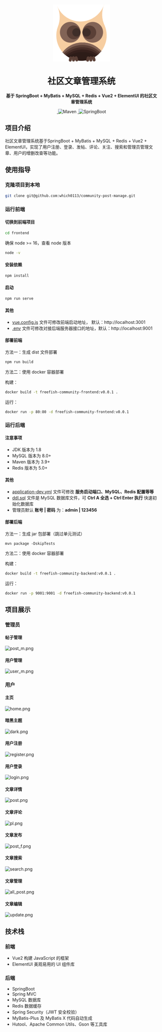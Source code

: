 <p align="center">
    <img src=doc/logo.png width=188/>
</p>
<h1 align="center">社区文章管理系统</h1>
<p align="center"><strong>基于 SpringBoot + MyBatis + MySQL + Redis + Vue2 + ElementUI 的社区文章管理系统</strong></p>
<div align="center">
<a target="_blank" href="https://github.com/which0113/api-backend">
    <img alt="" src="https://github.com/which0113/api-backend/badge/star.svg?theme=gvp"/>
</a>
    <img alt="Maven" src="https://raster.shields.io/badge/Maven-3.8.1-red.svg"/>
<a target="_blank" href="https://www.oracle.com/technetwork/java/javase/downloads/index.html">
        <img alt="" src="https://img.shields.io/badge/JDK-1.8+-green.svg"/>
</a>
    <img alt="SpringBoot" src="https://raster.shields.io/badge/SpringBoot-2.3+-green.svg"/>
</div>

## 项目介绍

社区文章管理系统基于SpringBoot + MyBatis + MySQL + Redis + Vue2 + ElementUI，实现了用户注册、登录、发帖、评论、关注、搜索和管理员管理文章、用户的增删改查等功能。

## 使用指导

### 克隆项目到本地

```bash
git clone git@github.com:which0113/community-post-manage.git
```

### 运行前端

#### 切换到前端项目

```bash
cd frontend
```

确保 node >= 16，查看 node 版本

```bash
node -v
```

#### 安装依赖

```bash
npm install
```

#### 启动

```bash
npm run serve
```

#### 其他

- [vue.config.js](frontend%2Fvue.config.js) 文件可修改前端启动地址， 默认：http://localhost:3001
- [.env](frontend%2F.env) 文件可修改对接后端服务器接口的地址，默认：http://localhost:9001

#### 部署前端

方法一：生成 dist 文件部署

```bash
npm run build
```

方法二：使用 docker 容器部署

构建：

```bash
docker build -t freefish-community-frontend:v0.0.1 .
```

运行：

```bash
docker run -p 80:80 -d freefish-community-frontend:v0.0.1
```

### 运行后端

#### 注意事项

- JDK 版本为 1.8
- MySQL 版本为 8.0+
- Maven 版本为 3.9+
- Redis 版本为 5.0+

#### 其他

- [application-dev.yml](backend%2Fsrc%2Fmain%2Fresources%2Fapplication-dev.yml) 文件可修改 **服务启动端口、MySQL、Redis 配置等等**
- [ddl.sql](backend%2Fsql%2Fddl.sql) 文件是 MySQL 数据库文件，可  **Ctrl A 全选 + Ctrl Enter 执行** 快速初始化数据库
- 管理员默认 **账号 | 密码** 为：**admin | 123456**

#### 部署后端

方法一：生成 jar 包部署（跳过单元测试）

```
mvn package -DskipTests
```

方法二：使用 docker 容器部署

构建：

```bash
docker build -t freefish-community-backend:v0.0.1 .
```

运行：

```bash
docker run -p 9001:9001 -d freefish-community-backend:v0.0.1
```

## 项目展示

### 管理员

#### 帖子管理

![post_m.png](doc%2Fpost_m.png)

#### 用户管理

![user_m.png](doc%2Fuser_m.png)

### 用户

#### 主页

![home.png](doc%2Fhome.png)

#### 暗黑主题

![dark.png](doc%2Fdark.png)

#### 用户注册

![register.png](doc%2Fregister.png)

#### 用户登录

![login.png](doc%2Flogin.png)

#### 文章详情

![post.png](doc%2Fpost.png)

#### 文章评论

![pl.png](doc%2Fpl.png)

#### 文章发布

![post_f.png](doc%2Fpost_f.png)

#### 文章搜索

![search.png](doc%2Fsearch.png)

#### 文章管理

![all_post.png](doc%2Fall_post.png)

#### 文章编辑

![update.png](doc%2Fupdate.png)

## 技术栈

### 前端

- Vue2 构建 JavaScript 的框架
- ElementUI 美观易用的 UI 组件库

### 后端

- SpringBoot
- Spring MVC
- MySQL 数据库
- Redis 数据缓存
- Spring Security（JWT 安全校验）
- MyBatis-Plus 及 MyBatis X 代码自动生成
- Hutool、Apache Common Utils、Gson 等工具库
